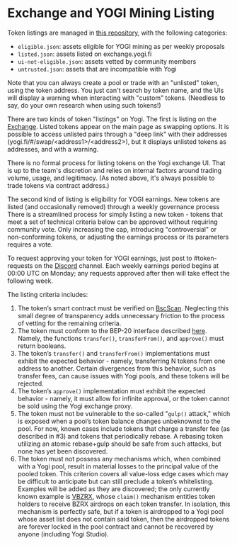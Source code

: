 # Exchange and YOGI Mining Listing

Token listings are managed in [this repository](https://github.com/yogi-fi/yogi-assets), with the following categories:

* `eligible.json`: assets eligible for YOGI mining as per weekly proposals
* `listed.json`: assets listed on exchange.yogi.fi
* `ui-not-eligible.json`: assets vetted by community members
* `untrusted.json`: assets that are incompatible with Yogi

Note that you can always create a pool or trade with an "unlisted" token, using the token address. You just can't search by token name, and the UIs will display a warning when interacting with "custom" tokens. \(Needless to say, do your own research when using such tokens!\)

There are two kinds of token "listings" on Yogi. The first is listing on the [Exchange](https://exchange.yogi.fi/#/swap). Listed tokens appear on the main page as swapping options. It is possible to access unlisted pairs through a "deep link" with their addresses \(yogi.fi/\#/swap/&lt;address1&gt;/&lt;address2&gt;\), but it displays unlisted tokens as addresses, and with a warning.

There is no formal process for listing tokens on the Yogi exchange UI. That is up to the team's discretion and relies on internal factors around trading volume, usage, and legitimacy. \(As noted above, it's always possible to trade tokens via contract address.\)

The second kind of listing is eligibility for YOGI earnings. New tokens are listed \(and occasionally removed\) through a weekly governance process There is a streamlined process for simply listing a new token - tokens that meet a set of technical criteria below can be approved without requiring community vote. Only increasing the cap, introducing "controversial" or non-conforming tokens, or adjusting the earnings process or its parameters requires a vote.

To request approving your token for YOGI earnings, just post to \#token-requests on the [Discord](https://discord.gg/VbDahbKd2e) channel. Each weekly earnings period begins at 00:00 UTC on Monday; any requests approved after then will take effect the following week.

The listing criteria includes:

1. The token’s smart contract must be verified on [BscScan](https://bscscan.com/). Neglecting this small degree of transparency adds unnecessary friction to the process of vetting for the remaining criteria.
2. The token must conform to the BEP-20 interface described [here](https://github.com/binance-chain/BEPs/blob/master/BEP20.md). Namely, the functions `transfer()`, `transferFrom()`, and `approve()` must return booleans.
3. The token’s `transfer()` and `transferFrom()` implementations must exhibit the expected behavior - namely, transferring N tokens from one address to another. Certain divergences from this behavior, such as transfer fees, can cause issues with Yogi pools, and these tokens will be rejected.
4. The token’s `approve()` implementation must exhibit the expected behavior - namely, it must allow for infinite approval, or the token cannot be sold using the Yogi exchange proxy.
5. The token must not be vulnerable to the so-called "`gulp()` attack," which is exposed when a pool’s token balance changes unbeknownst to the pool. For now, known cases include tokens that charge a transfer fee \(as described in \#3\) and tokens that periodically rebase. A rebasing token utilizing an atomic rebase+gulp should be safe from such attacks, but none has yet been discovered.
6. The token must not possess any mechanisms which, when combined with a Yogi pool, result in material losses to the principal value of the pooled token. This criterion covers all value-loss edge cases which may be difficult to anticipate but can still preclude a token’s whitelisting. Examples will be added as they are discovered; the only currently known example is [VBZRX](https://etherscan.io/address/0xB72B31907C1C95F3650b64b2469e08EdACeE5e8F), whose `claim()` mechanism entitles token holders to receive BZRX airdrops on each token transfer. In isolation, this mechanism is perfectly safe, but if a token is airdropped to a Yogi pool whose asset list does not contain said token, then the airdropped tokens are forever locked in the pool contract and cannot be recovered by anyone \(including Yogi Studio\).


